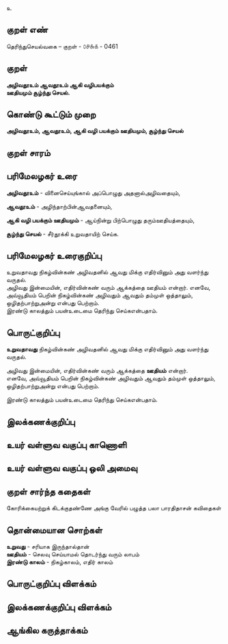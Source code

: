 உ

## குறள் எண் 

தெரிந்துசெயல்வகை – குறள் - ௦௪௬௧ - 0461  

## குறள் 

**அழிவதூஉம் ஆவதூஉம் ஆகி வழிபயக்கும்  
ஊதியமும் சூழ்ந்து செயல்.**

## கொண்டு கூட்டும் முறை

**அழிவதூஉம், ஆவதூஉம், ஆகி வழி பயக்கும் ஊதியமும், சூழ்ந்து செயல்**

## குறள் சாரம் 

## பரிமேலழகர் உரை

**அழிவதூஉம்** - வினைசெய்யுங்கால் அப்பொழுது அதனால்அழிவதையும்,  

**ஆவதூஉம்** - அழிந்தாற்பின்ஆவதனையும்,  

**ஆகி வழி பயக்கும் ஊதியமும்** - ஆய்நின்று பிற்பொழுது தரும்ஊதியத்தையும்,  

**சூழ்ந்து செயல்** - சீர்தூக்கி உறுவதாயிற் செய்க. 

## பரிமேலழகர் உரைகுறிப்பு   

உறுவதாவது  நிகழ்வின்கண் அழிவதனில் ஆவது மிக்கு எதிர்வினும் அது வளர்ந்து வருதல்.  
அழிவது இன்மையின், எதிர்வின்கண் வரும் ஆக்கத்தை ஊதியம் என்றார். எனவே, அவ்வூதியம் பெறின் நிகழ்வின்கண் அழிவதும் ஆவதும் தம்முள் ஒத்தாலும், ஒழிதற்பாற்றுஅன்று என்பது பெற்றாம்.  
இரண்டு காலத்தும் பயன்உடைமை தெரிந்து செய்கஎன்பதாம்.    

## பொருட்குறிப்பு 

**உறுவதாவது**  நிகழ்வின்கண் அழிவதனில் ஆவது மிக்கு எதிர்வினும் அது வளர்ந்து வருதல்.  

அழிவது இன்மையின், எதிர்வின்கண் வரும் ஆக்கத்தை **ஊதியம்** என்றார்.   
எனவே, அவ்வூதியம் பெறின் நிகழ்வின்கண் அழிவதும் ஆவதும் தம்முள் ஒத்தாலும், ஒழிதற்பாற்றுஅன்று என்பது பெற்றாம்.  

இரண்டு காலத்தும் பயன்உடைமை தெரிந்து செய்கஎன்பதாம்.    

## இலக்கணக்குறிப்பு  


## உயர் வள்ளுவ வகுப்பு காணொளி


## உயர் வள்ளுவ வகுப்பு ஒலி அமைவு 

 
## குறள் சார்ந்த கதைகள் 

கோரிக்கையற்றுக் கிடக்குதண்ணே அங்கு வேரில் பழுத்த பலா  பாரதிதாசன் கவிதைகள்  

## தொன்மையான சொற்கள்

**உறுவது** - சரியாக இருந்தால்தான்    
**ஊதியம்** - செலவு செய்யாமல் தொடர்ந்து வரும் லாபம்   
**இரண்டு காலம்** - நிகழ்காலம், எதிர் காலம் 

## பொருட்குறிப்பு விளக்கம்


## இலக்கணக்குறிப்பு விளக்கம்


## ஆங்கில கருத்தாக்கம் 


